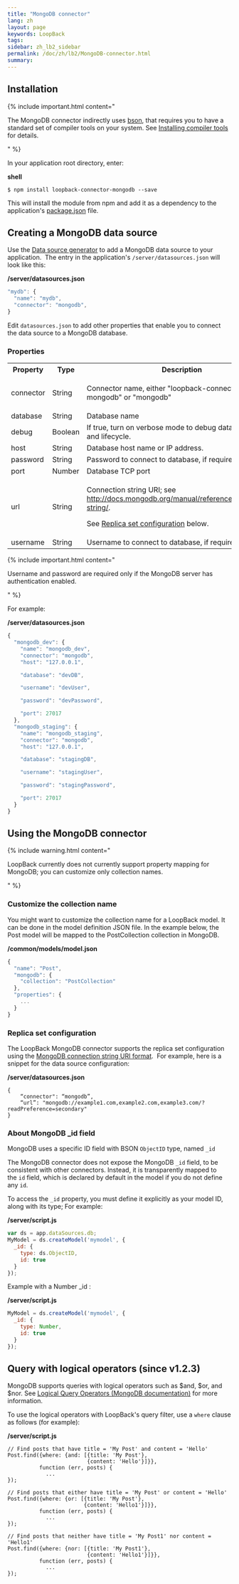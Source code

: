 ```yaml
---
title: "MongoDB connector"
lang: zh
layout: page
keywords: LoopBack
tags:
sidebar: zh_lb2_sidebar
permalink: /doc/zh/lb2/MongoDB-connector.html
summary:
---
```


## Installation

{% include important.html content="

The MongoDB connector indirectly uses [bson](https://www.npmjs.org/package/bson), that requires you to have a standard set of compiler tools on your system. See [Installing compiler tools](https://docs.strongloop.com/display/SL/Installing+compiler+tools) for details.

" %}

In your application root directory, enter:

**shell**

`$ npm install loopback-connector-mongodb --save`

This will install the module from npm and add it as a dependency to the application's [package.json](/doc/{{page.lang}}/lb2/package.json.html) file.

## Creating a MongoDB data source 

Use the [Data source generator](/doc/{{page.lang}}/lb2/Data-source-generator.html) to add a MongoDB data source to your application.  The entry in the application's `/server/datasources.json` will look like this:

**/server/datasources.json**

```js
"mydb": {
  "name": "mydb",
  "connector": "mongodb",
}
```

Edit `datasources.json` to add other properties that enable you to connect the data source to a MongoDB database.

### Properties

<table>
  <tbody>
    <tr>
      <th>Property</th>
      <th>Type</th>
      <th>Description</th>
    </tr>
    <tr>
      <td>connector</td>
      <td>String</td>
      <td>
        <p>Connector name, either "loopback-connector-mongodb" or "mongodb"</p>
      </td>
    </tr>
    <tr>
      <td>database</td>
      <td>String</td>
      <td>Database name</td>
    </tr>
    <tr>
      <td>debug</td>
      <td>Boolean</td>
      <td>If true, turn on verbose mode to debug database queries and lifecycle.</td>
    </tr>
    <tr>
      <td>host</td>
      <td>String</td>
      <td>Database host name or IP address.</td>
    </tr>
    <tr>
      <td>password</td>
      <td>String</td>
      <td>Password to connect to database, if required.</td>
    </tr>
    <tr>
      <td>port</td>
      <td>Number</td>
      <td>Database TCP port</td>
    </tr>
    <tr>
      <td>url</td>
      <td>String</td>
      <td>
        <p>Connection string URI; see <a href="http://docs.mongodb.org/manual/reference/connection-string/" class="external-link" rel="nofollow">http://docs.mongodb.org/manual/reference/connection-string/</a>.</p>
        <p>See <a href="/doc/{{page.lang}}/lb2/MongoDB-connector.html">Replica set configuration</a> below.</p>
      </td>
    </tr>
    <tr>
      <td>username</td>
      <td>String</td>
      <td>Username to connect to database, if required.</td>
    </tr>
  </tbody>
</table>

{% include important.html content="

Username and password are required only if the MongoDB server has authentication enabled.

" %}

For example:

**/server/datasources.json**

```js
{
  "mongodb_dev": { 
    "name": "mongodb_dev",
    "connector": "mongodb",
    "host": "127.0.0.1",

    "database": "devDB",

    "username": "devUser",

    "password": "devPassword",

    "port": 27017 
  },
  "mongodb_staging": {
    "name": "mongodb_staging",
    "connector": "mongodb",
    "host": "127.0.0.1",

    "database": "stagingDB",

    "username": "stagingUser",

    "password": "stagingPassword",

    "port": 27017 
  }
}
```

## Using the MongoDB connector

{% include warning.html content="

LoopBack currently does not currently support property mapping for MongoDB; you can customize only collection names. 

" %}

### Customize the collection name

You might want to customize the collection name for a LoopBack model. It can be done in the model definition JSON file. In the example below, the Post model will be mapped to the PostCollection collection in MongoDB.

**/common/models/model.json**

```js
{
  "name": "Post",
  "mongodb": {
    "collection": "PostCollection"
  },
  "properties": {
    ...
  }
}
```

### Replica set configuration

The LoopBack MongoDB connector supports the replica set configuration using the [MongoDB connection string URI format](http://docs.mongodb.org/manual/reference/connection-string/).  For example, here is a snippet for the data source configuration:

**/server/datasources.json**

```
{
	“connector": “mongodb”,
	“url”: "mongodb://example1.com,example2.com,example3.com/?readPreference=secondary"
}
```

### About MongoDB _id field

MongoDB uses a specific ID field with BSON `ObjectID` type, named `_id`

The MongoDB connector does not expose the MongoDB `_id` field, to be consistent with other connectors. Instead, it is transparently mapped to the `id` field, which is declared by default in the model if you do not define any `id`.

To access the `_id` property, you must define it explicitly as your model ID, along with its type; For example:

**/server/script.js**

```js
var ds = app.dataSources.db;
MyModel = ds.createModel('mymodel', {
  _id: {
    type: ds.ObjectID,
    id: true
  }
});
```

Example with a Number _id :

**/server/script.js**

```js
MyModel = ds.createModel('mymodel', {
  _id: {
    type: Number,
    id: true
  }
});
```

## Query with logical operators (since v1.2.3)

MongoDB supports queries with logical operators such as $and, $or, and $nor. See [Logical Query Operators (MongoDB documentation)](http://docs.mongodb.org/manual/reference/operator/query-logical/) for more information.

To use the logical operators with LoopBack's query filter, use a `where` clause as follows (for example):

**/server/script.js**

```
// Find posts that have title = 'My Post' and content = 'Hello'
Post.find({where: {and: [{title: 'My Post'}, 
                         {content: 'Hello'}]}}, 
          function (err, posts) {
            ...
});

// Find posts that either have title = 'My Post' or content = 'Hello'
Post.find({where: {or: [{title: 'My Post'}, 
                        {content: 'Hello1'}]}}, 
          function (err, posts) {
            ...
});

// Find posts that neither have title = 'My Post1' nor content = 'Hello1'
Post.find({where: {nor: [{title: 'My Post1'}, 
                         {content: 'Hello1'}]}}, 
          function (err, posts) {
            ...
});
```
